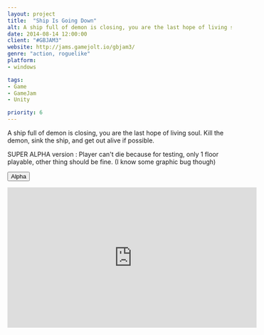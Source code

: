 ```yaml
---
layout: project
title:  "Ship Is Going Down"
alt: A ship full of demon is closing, you are the last hope of living soul. Kill the demon, sink the ship, and get out alive if possible.
date: 2014-08-14 12:00:00
client: "#GBJAM3"
website: http://jams.gamejolt.io/gbjam3/
genre: "action, roguelike"
platform:
- windows

tags:
- Game
- GameJam
- Unity

priority: 6
---
```

A ship full of demon is closing, you are the last hope of living soul. Kill the demon, sink the ship, and get out alive if possible.

SUPER ALPHA version : Player can't die because for testing, only 1 floor playable, other thing should be fine. (I know some graphic bug though)

<a href="http://gamejolt.com/games/ship-is-going-down/31948" target="_blank"><button type="button" class="btn btn-theme">Alpha</button></a>

<iframe width="560" height="315" src="https://www.youtube.com/embed/DbDw10BPoXA?rel=0" frameborder="0" allowfullscreen></iframe>